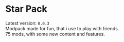 # Star Pack

Latest version: `0.0.3`\
Modpack made for fun, that i use to play with friends. \
75 mods, with some new content and features.
